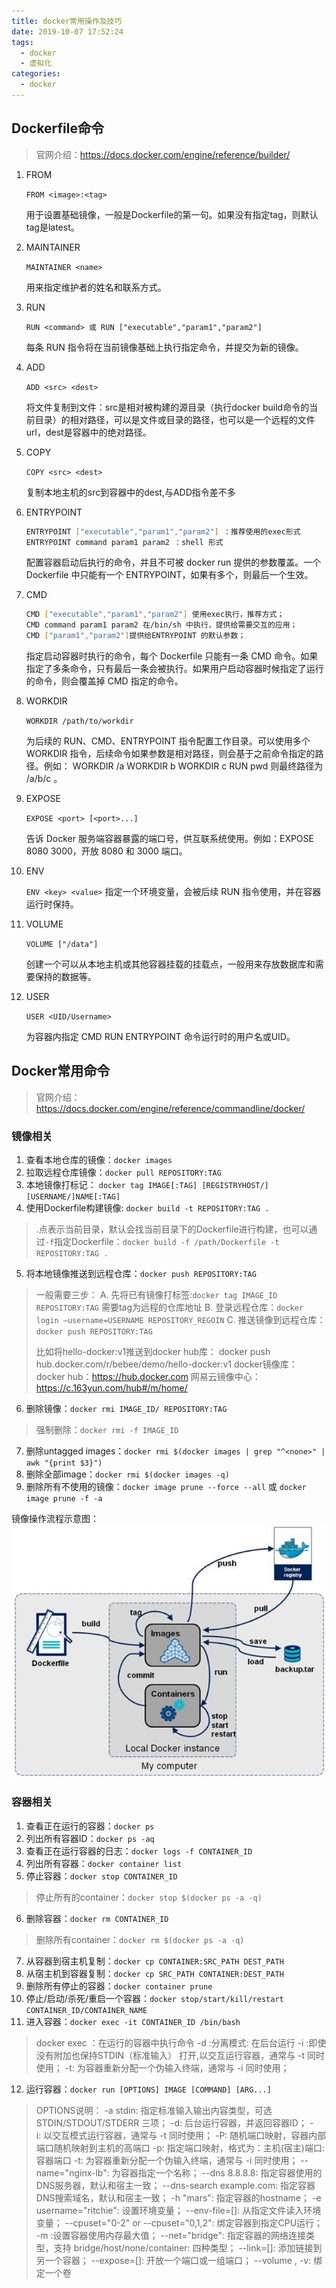 ```yaml
---
title: docker常用操作及技巧
date: 2019-10-07 17:52:24
tags:
  - docker
  - 虚拟化
categories:
  - docker
---
```

## Dockerfile命令
> 官网介绍：https://docs.docker.com/engine/reference/builder/

1. FROM

   `FROM <image>:<tag>`

    用于设置基础镜像，一般是Dockerfile的第一句。如果没有指定tag，则默认tag是latest。
2. MAINTAINER

   `MAINTAINER <name>`

   用来指定维护者的姓名和联系方式。
3. RUN

   `RUN <command> 或 RUN ["executable","param1","param2"]`

   每条 RUN 指令将在当前镜像基础上执行指定命令，并提交为新的镜像。
4. ADD

   `ADD <src> <dest>`

   将文件复制到文件：src是相对被构建的源目录（执行docker build命令的当前目录）的相对路径，可以是文件或目录的路径，也可以是一个远程的文件 url，dest是容器中的绝对路径。

5. COPY

   `COPY <src> <dest>`

   复制本地主机的src到容器中的dest,与ADD指令差不多

6. ENTRYPOINT

   ```bash
   ENTRYPOINT ["executable","param1","param2"] ：推荐使用的exec形式
   ENTRYPOINT command param1 param2 ：shell 形式
   ```

   配置容器启动后执行的命令，并且不可被 docker run 提供的参数覆盖。一个 Dockerfile 中只能有一个 ENTRYPOINT，如果有多个，则最后一个生效。

7. CMD
   ```bash
   CMD ["executable","param1","param2"] 使用exec执行，推荐方式；
   CMD command param1 param2 在/bin/sh 中执行，提供给需要交互的应用；
   CMD ["param1","param2"]提供给ENTRYPOINT 的默认参数；
   ```

   指定启动容器时执行的命令，每个 Dockerfile 只能有一条 CMD 命令。如果指定了多条命令，只有最后一条会被执行。如果用户启动容器时候指定了运行的命令，则会覆盖掉 CMD 指定的命令。

8. WORKDIR

   `WORKDIR /path/to/workdir`

   为后续的 RUN、CMD、ENTRYPOINT 指令配置工作目录。可以使用多个 WORKDIR 指令，后续命令如果参数是相对路径，则会基于之前命令指定的路径。例如：
   WORKDIR /a
   WORKDIR b
   WORKDIR c
   RUN pwd
   则最终路径为 /a/b/c 。

9. EXPOSE

   `EXPOSE <port> [<port>...]`

   告诉 Docker 服务端容器暴露的端口号，供互联系统使用。例如：EXPOSE 8080 3000，开放 8080 和 3000 端口。

10. ENV

    `ENV <key> <value>`
    指定一个环境变量，会被后续 RUN 指令使用，并在容器运行时保持。

11. VOLUME

    `VOLUME ["/data"]`

    创建一个可以从本地主机或其他容器挂载的挂载点，一般用来存放数据库和需要保持的数据等。

12. USER

    `USER <UID/Username>`

    为容器内指定 CMD RUN ENTRYPOINT 命令运行时的用户名或UID。

## Docker常用命令
> 官网介绍：https://docs.docker.com/engine/reference/commandline/docker/

### 镜像相关
1. 查看本地仓库的镜像：`docker images`
2. 拉取远程仓库镜像：`docker pull REPOSITORY:TAG`
3. 本地镜像打标记：
`docker tag IMAGE[:TAG] [REGISTRYHOST/][USERNAME/]NAME[:TAG]`
4. 使用Dockerfile构建镜像: `docker build -t REPOSITORY:TAG .`
> .点表示当前目录，默认会找当前目录下的Dockerfile进行构建，也可以通过`-f`指定Dockerfile：`docker build -f /path/Dockerfile -t REPOSITORY:TAG .`
5. 将本地镜像推送到远程仓库：`docker push REPOSITORY:TAG`
> 一般需要三步：
> A. 先将已有镜像打标签:`docker tag IMAGE_ID REPOSITORY:TAG` 需要tag为远程的仓库地址
> B. 登录远程仓库：`docker login –username=USERNAME REPOSITORY_REGOIN`
> C. 推送镜像到远程仓库：`docker push REPOSITORY:TAG`
>
> 比如将hello-docker:v1推送到docker hub库：
> docker push hub.docker.com/r/bebee/demo/hello-docker:v1
> docker镜像库：
> docker hub：https://hub.docker.com
> 网易云镜像中心：https://c.163yun.com/hub#/m/home/
6. 删除镜像：`docker rmi IMAGE_ID/ REPOSITORY:TAG`
> 强制删除：`docker rmi -f IMAGE_ID`
7. 删除untagged images：`docker rmi $(docker images | grep "^<none>" | awk "{print $3}")`
8. 删除全部image：`docker rmi $(docker images -q)`
9. 删除所有不使用的镜像：`docker image prune --force --all` 或 `docker image prune -f -a`

镜像操作流程示意图：
![镜像操作流程示意图](docker常用操作及技巧/markdown-img-paste-20191212230950631.png)

### 容器相关
1. 查看正在运行的容器：`docker ps`
2. 列出所有容器ID：`docker ps -aq`
3. 查看正在运行容器的日志：`docker logs -f CONTAINER_ID`
4. 列出所有容器：`docker container list`
5. 停止容器：`docker stop CONTAINER_ID`
> 停止所有的container：`docker stop $(docker ps -a -q) `
6. 删除容器：`docker rm CONTAINER_ID`
> 删除所有container：`docker rm $(docker ps -a -q)`
7. 从容器到宿主机复制：`docker cp CONTAINER:SRC_PATH DEST_PATH`
8. 从宿主机到容器复制：`docker cp SRC_PATH CONTAINER:DEST_PATH`
9. 删除所有停止的容器：`docker container prune`
10. 停止/启动/杀死/重启一个容器：`docker stop/start/kill/restart CONTAINER_ID/CONTAINER_NAME`
11. 进入容器：`docker exec -it CONTAINER_ID /bin/bash`
> docker exec ：在运行的容器中执行命令
> -d :分离模式: 在后台运行
> -i :即使没有附加也保持STDIN（标准输入） 打开,以交互运行容器，通常与 -t 同时使用；
> -t: 为容器重新分配一个伪输入终端，通常与 -i 同时使用；
12. 运行容器：`docker run [OPTIONS] IMAGE [COMMAND] [ARG...]`
> OPTIONS说明：
>	-a stdin: 指定标准输入输出内容类型，可选 STDIN/STDOUT/STDERR 三项；
>	-d: 后台运行容器，并返回容器ID；
>	-i: 以交互模式运行容器，通常与 -t 同时使用；
>	-P: 随机端口映射，容器内部端口随机映射到主机的高端口
>	-p: 指定端口映射，格式为：主机(宿主)端口:容器端口
>	-t: 为容器重新分配一个伪输入终端，通常与 -i 同时使用；
>	--name="nginx-lb": 为容器指定一个名称；
>	--dns 8.8.8.8: 指定容器使用的DNS服务器，默认和宿主一致；
>	--dns-search example.com: 指定容器DNS搜索域名，默认和宿主一致；
>	-h "mars": 指定容器的hostname；
>	-e username="ritchie": 设置环境变量；
>	--env-file=[]: 从指定文件读入环境变量；
>	--cpuset="0-2" or --cpuset="0,1,2": 绑定容器到指定CPU运行；
>	-m :设置容器使用内存最大值；
>	--net="bridge": 指定容器的网络连接类型，支持 bridge/host/none/container: 四种类型；
>	--link=[]: 添加链接到另一个容器；
>	--expose=[]: 开放一个端口或一组端口；
>	--volume , -v: 绑定一个卷
